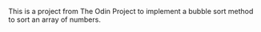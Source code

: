 This is a project from The Odin Project to implement a bubble sort method to sort an array of numbers.
